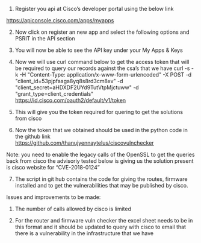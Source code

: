 
1)	Register you api at Cisco’s developer portal using the below link

https://apiconsole.cisco.com/apps/myapps

 

2)	Now click on register an new app and select the following options and PSRIT in the API section

 



3)	You will now be able to see the API key under your My Apps & Keys

 



4)	Now we will use curl command below to get the access token that will be required to query our records against the csa’s that we have
curl -s -k -H "Content-Type: application/x-www-form-urlencoded" -X POST -d "client_id=53pjpfaaga8yq8s8rd3cm8xv" -d "client_secret=aHDXDF2UYd9TutVtpMjctuww" -d "grant_type=client_credentials" https://id.cisco.com/oauth2/default/v1/token

         




5)	This will give you the token required for quering to get the solutions from cisco

 



6)	Now the token that we obtained should be used in the python code in the github link 	
https://github.com/thanujyennaytelus/ciscovulnchecker

Note: you need to enable the legacy calls of the OpenSSL to get the queries back from cisco the advisoriy tested below is giving us the solution present is cisco website for “CVE-2018-0124”
 

7)	The script in git hub contains the code for giving the routes, firmware installed and to get the vulnerabilities that may be published by cisco.

Issues and improvements to be made:

1)	The number of calls allowed by cisco is limited

2)	For the router and firmware vuln checker the excel sheet needs to be in this format and it should be updated to query with cisco to email that there is a vulnerability in the infrastructure that we have

 
